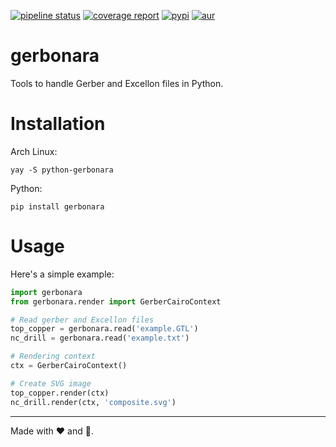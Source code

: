 [![pipeline status](https://gitlab.com/gerbonara/gerbonara/badges/master/pipeline.svg)](https://gitlab.com/gerbonara/gerbonara/commits/master)
[![coverage report](https://gitlab.com/gerbonara/gerbonara/badges/master/coverage.svg)](https://gitlab.com/gerbonara/gerbonara/commits/master)
[![pypi](https://img.shields.io/pypi/v/gerbonara)](https://pypi.org/project/gerbonara/)
[![aur](https://img.shields.io/aur/version/python-gerbonara)](https://aur.archlinux.org/packages/python-gerbonara/)

# gerbonara

Tools to handle Gerber and Excellon files in Python.

# Installation

Arch Linux:

```
yay -S python-gerbonara
```

Python:

```
pip install gerbonara
```

# Usage

Here's a simple example:

```python
import gerbonara
from gerbonara.render import GerberCairoContext

# Read gerber and Excellon files
top_copper = gerbonara.read('example.GTL')
nc_drill = gerbonara.read('example.txt')

# Rendering context
ctx = GerberCairoContext()

# Create SVG image
top_copper.render(ctx)
nc_drill.render(ctx, 'composite.svg')
```

---

Made with ❤️ and 🐍.
